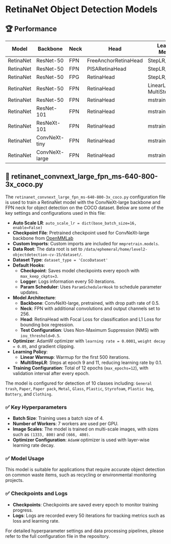 # RetinaNet Object Detection Models

## 🏆 Performance

| Model       | Backbone     | Neck                | Head              | Learning Method                | Leaderboard mAP50 |
|-------------|--------------|---------------------|-------------------|--------------------------------|-------------------|
| RetinaNet   | ResNet-50    | FPN                 | FreeAnchorRetinaHead | StepLR_1x                      | 0.1771            |
| RetinaNet   | ResNet-50    | FPN                 | PISARetinaHead    | StepLR_1x                      | 0.2482            |
| RetinaNet   | ResNet-50    | FPG                 | RetinaHead        | StepLR_50e                     | 0.292             |
| RetinaNet   | ResNet-50    | FPN                 | RetinaHead        | LinearLR + MultiStepLR_90k     | 0.389             |
| RetinaNet   | ResNet-50    | FPN                 | RetinaHead        | mstrain_3x                     | 0.4527            |
| RetinaNet   | ResNet-101   | FPN                 | RetinaHead        | mstrain_3x                     | 0.4591            |
| RetinaNet   | ResNeXt-101  | FPN                 | RetinaHead        | mstrain_3x                     | 0.4976            |
| RetinaNet   | ConvNeXt-tiny | FPN                | RetinaHead        | mstrain_3x                     | 0.4978            |
| RetinaNet   | ConvNeXt-large | FPN               | RetinaHead        | mstrain_3x                     | 0.6073            |


## 📝 retinanet_convnext_large_fpn_ms-640-800-3x_coco.py

The `retinanet_convnext_large_fpn_ms-640-800-3x_coco.py` configuration file is used to train a RetinaNet model with the ConvNeXt-large backbone and FPN neck for object detection on the COCO dataset. Below are some of the key settings and configurations used in this file:

- **Auto Scale LR**: `auto_scale_lr = dict(base_batch_size=16, enable=False)`
- **Checkpoint File**: Pretrained checkpoint used for ConvNeXt-large backbone from [OpenMMLab](https://download.openmmlab.com/mmclassification/v0/convnext/convnext-large_3rdparty_in21k_20220124-41b5a79f.pth)
- **Custom Imports**: Custom imports are included for `mmpretrain.models`.
- **Data Root**: The data root is set to `/data/ephemeral/home/level2-objectdetection-cv-15/dataset/`.
- **Dataset Type**: `dataset_type = 'CocoDataset'`
- **Default Hooks**:
  - **Checkpoint**: Saves model checkpoints every epoch with `max_keep_ckpts=3`.
  - **Logger**: Logs information every 50 iterations.
  - **Param Scheduler**: Uses `ParamSchedulerHook` to schedule parameter updates.
- **Model Architecture**:
  - **Backbone**: ConvNeXt-large, pretrained, with drop path rate of 0.5.
  - **Neck**: FPN with additional convolutions and output channels set to 256.
  - **Head**: RetinaHead with Focal Loss for classification and L1 Loss for bounding box regression.
  - **Test Configuration**: Uses Non-Maximum Suppression (NMS) with `iou_threshold=0.5`.
- **Optimizer**: AdamW optimizer with `learning rate = 0.0001`, `weight decay = 0.05`, and gradient clipping.
- **Learning Policy**:
  - **Linear Warmup**: Warmup for the first 500 iterations.
  - **MultiStepLR**: Steps at epoch 9 and 11, reducing learning rate by 0.1.
- **Training Configuration**: Total of 12 epochs (`max_epochs=12`), with validation interval after every epoch.

The model is configured for detection of 10 classes including: `General trash`, `Paper`, `Paper pack`, `Metal`, `Glass`, `Plastic`, `Styrofoam`, `Plastic bag`, `Battery`, and `Clothing`.

### ✅ Key Hyperparameters
- **Batch Size**: Training uses a batch size of 4.
- **Number of Workers**: 7 workers are used per GPU.
- **Image Scales**: The model is trained on multi-scale images, with sizes such as `(1333, 800)` and `(666, 400)`.
- **Optimizer Configuration**: `AdamW` optimizer is used with layer-wise learning rate decay.

### ✅ Model Usage
This model is suitable for applications that require accurate object detection on common waste items, such as recycling or environmental monitoring projects.

### ✅ Checkpoints and Logs
- **Checkpoints**: Checkpoints are saved every epoch to monitor training progress.
- **Logs**: Logs are recorded every 50 iterations for tracking metrics such as loss and learning rate.

For detailed hyperparameter settings and data processing pipelines, please refer to the full configuration file in the repository.

